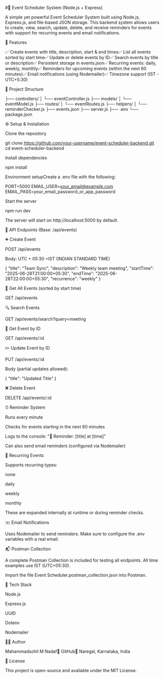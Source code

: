 #📅 Event Scheduler System (Node.js + Express)

A simple yet powerful Event Scheduler System built using Node.js, Express.js, and file-based JSON storage. This backend system allows users to create, view, search, update, delete, and receive reminders for events with support for recurring events and email notifications.

🚀 Features 

✅ Create events with title, description, start & end times✅ List all events sorted by start time✅ Update or delete events by ID✅ Search events by title or description✅ Persistent storage in events.json✅ Recurring events: daily, weekly, monthly✅ Reminders for upcoming events (within the next 60 minutes)✅ Email notifications (using Nodemailer)✅ Timezone support (IST - UTC+5:30)

📂 Project Structure

├── controllers/
│   └── eventController.js
├── models/
│   └── eventModel.js
├── routes/
│   └── eventRoutes.js
├── helpers/
│   └── reminderChecker.js
├── events.json
├── server.js
├── .env
└── package.json

⚙️ Setup & Installation

Clone the repository

git clone https://github.com/your-username/event-scheduler-backend.git
cd event-scheduler-backend

Install dependencies

npm install

Environment setupCreate a .env file with the following:

PORT=5000
EMAIL_USER=your_email@example.com
EMAIL_PASS=your_email_password_or_app_password

Start the server

npm run dev

The server will start on http://localhost:5000 by default.

🔌 API Endpoints (Base: /api/events)

➕ Create Event

POST /api/events

Body: UTC + 05:30 =IST (INDIAN STANDARD TIME)

{
  "title": "Team Sync",
  "description": "Weekly team meeting",
  "startTime": "2025-06-28T21:00:00+05:30",
  "endTime": "2025-06-28T22:00:00+05:30",
  "recurrence": "weekly"
}

📄 Get All Events (sorted by start time)

GET /api/events

🔍 Search Events

GET /api/events/search?query=meeting

🔎 Get Event by ID

GET /api/events/:id

✏️ Update Event by ID

PUT /api/events/:id

Body (partial updates allowed):

{
  "title": "Updated Title"
}

❌ Delete Event

DELETE /api/events/:id

⏰ Reminder System

Runs every minute

Checks for events starting in the next 60 minutes

Logs to the console: "🔔 Reminder: [title] at [time]"

Can also send email reminders (configured via Nodemailer)

🔁 Recurring Events

Supports recurring types:

none

daily

weekly

monthly

These are expanded internally at runtime or during reminder checks.

✉️ Email Notifications

Uses Nodemailer to send reminders.
Make sure to configure the .env variables with a real email.

📬 Postman Collection

A complete Postman Collection is included for testing all endpoints. All time examples use IST (UTC+05:30).

Import the file Event Scheduler.postman_collection.json into Postman.

📌 Tech Stack

Node.js

Express.js

UUID

Dotenv

Nodemailer

🧑‍💻 Author

Mahammadsohil M Nadaf🔗 GitHub📍 Naregal, Karnataka, India

📄 License

This project is open-source and available under the MIT License.

